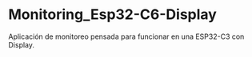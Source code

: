 # Monitoring_Esp32-C6-Display
Aplicación de monitoreo pensada para funcionar en una ESP32-C3 con Display.
